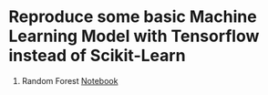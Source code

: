 # Reproduce some basic Machine Learning Model with Tensorflow instead of Scikit-Learn

1. Random Forest [Notebook](https://github.com/LiZongyue/Classic-Model-Reproduce/blob/master/Machine_Learning/RandomForrest.ipynb)
